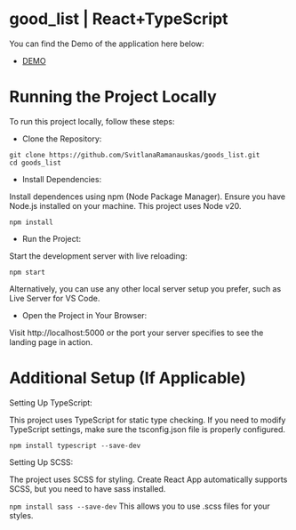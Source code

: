 # good_list | React+TypeScript

You can find the Demo of the application here below:

- [DEMO](https://svitlanaramanauskas.github.io/goods_list)

# Running the Project Locally

To run this project locally, follow these steps:

- Clone the Repository:

```
git clone https://github.com/SvitlanaRamanauskas/goods_list.git
cd goods_list
```

- Install Dependencies:

Install dependences using npm (Node Package Manager). Ensure you have Node.js installed on your machine. This project uses Node v20.

`npm install`

- Run the Project:

Start the development server with live reloading:

`npm start`

Alternatively, you can use any other local server setup you prefer, such as Live Server for VS Code.

- Open the Project in Your Browser:

Visit http://localhost:5000 or the port your server specifies to see the landing page in action.

# Additional Setup (If Applicable)

Setting Up TypeScript:

This project uses TypeScript for static type checking. If you need to modify TypeScript settings, make sure the tsconfig.json file is properly configured.

`npm install typescript --save-dev`

Setting Up SCSS:

The project uses SCSS for styling. Create React App automatically supports SCSS, but you need to have sass installed.

`npm install sass --save-dev`
This allows you to use .scss files for your styles.
